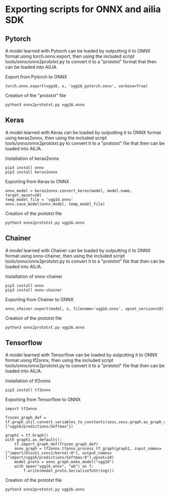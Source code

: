 # Exporting scripts for ONNX and ailia SDK

## Pytorch
A model learned with Pytorch can be loaded by outputting it to ONNX format using torch.onnx.export, then using the included script tools/onnx/onnx2prototxt.py to convert it to a "prototxt" format that then can be loaded into AILIA.

Export from Pytorch to ONNX

    torch.onnx.export(vgg16, x, 'vgg16_pytorch.onnx', verbose=True)

Creation of the "prototxt" file

    python3 onnx2prototxt.py vgg16.onnx

##	Keras
A model learned with Keras can be loaded by outputting it to ONNX format using keras2onnx, then using the included script tools/onnx/onnx2prototxt.py to convert it to a "prototxt" file that then can be loaded into AILIA.

Installation of keras2onnx

    pip3 install onnx
    pip3 install keras2onnx

Exporting from Keras to ONNX

    onnx_model = keras2onnx.convert_keras(model, model.name, target_opset=10)
    temp_model_file = 'vgg16.onnx'
    onnx.save_model(onnx_model, temp_model_file)

Creation of the prototxt file

    python3 onnx2prototxt.py vgg16.onnx

## Chainer
A model learned with Chainer can be loaded by outputting it to ONNX format using onnx-chainer, then using the included script tools/onnx/onnx2prototxt.py to convert it to a "prototxt" file that then can be loaded into AILIA.

Installation of onnx-chainer

    pip3 install onnx
    pip3 install onnx-chainer

Exporting from Chainer to ONNX

    onnx_chainer.export(model, x, filename='vgg16.onnx', opset_version=10)

Creation of the prototxt file

    python3 onnx2prototxt.py vgg16.onnx

##	Tensorflow
A model learned with Tensorflow can be loaded by outputting it to ONNX format using tf2onnx, then using the included script tools/onnx/onnx2prototxt.py to convert it to a "prototxt" file that then can be loaded into AILIA.

Installation of tf2onnx

    pip3 install tf2onnx

Exporting from Tensorflow to ONNX

    import tf2onnx

    frozen_graph_def = 
    tf.graph_util.convert_variables_to_constants(sess,sess.graph.as_graph_def(),["vgg16/predictions/Softmax"])

    graph1 = tf.Graph()
    with graph1.as_default():
        tf.import_graph_def(frozen_graph_def)
        onnx_graph = tf2onnx.tfonnx.process_tf_graph(graph1, input_names=["import/block1_conv1/kernel:0"], output_names=["import/vgg16/predictions/Softmax:0"],opset=10)
        model_proto = onnx_graph.make_model("vgg16")
        with open("vgg16.onnx", "wb") as f:
            f.write(model_proto.SerializeToString())

Creation of the prototxt file

    python3 onnx2prototxt.py vgg16.onnx


